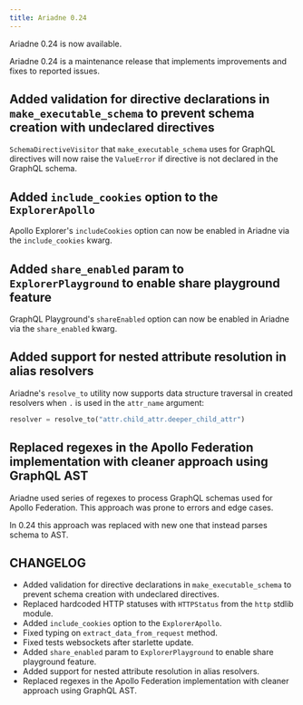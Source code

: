 ```yaml
---
title: Ariadne 0.24
---
```


Ariadne 0.24 is now available.

Ariadne 0.24 is a maintenance release that implements improvements and fixes to reported issues.

<!--truncate-->

##  Added validation for directive declarations in `make_executable_schema` to prevent schema creation with undeclared directives

`SchemaDirectiveVisitor` that `make_executable_schema` uses for GraphQL directives will now raise the `ValueError` if directive is not declared in the GraphQL schema.


## Added `include_cookies` option to the `ExplorerApollo`

Apollo Explorer's `includeCookies` option can now be enabled in Ariadne via the `include_cookies` kwarg.


## Added `share_enabled` param to `ExplorerPlayground` to enable share playground feature

GraphQL Playground's `shareEnabled` option can now be enabled in Ariadne via the `share_enabled` kwarg.


## Added support for nested attribute resolution in alias resolvers

Ariadne's `resolve_to` utility now supports data structure traversal in created resolvers when `.` is used in the `attr_name` argument:

```python
resolver = resolve_to("attr.child_attr.deeper_child_attr")
```


## Replaced regexes in the Apollo Federation implementation with cleaner approach using GraphQL AST

Ariadne used series of regexes to process GraphQL schemas used for Apollo Federation. This approach was prone to errors and edge cases.

In 0.24 this approach was replaced with new one that instead parses schema to AST.


## CHANGELOG

- Added validation for directive declarations in `make_executable_schema` to prevent schema creation with undeclared directives.
- Replaced hardcoded HTTP statuses with `HTTPStatus` from the `http` stdlib module.
- Added `include_cookies` option to the `ExplorerApollo`.
- Fixed typing on `extract_data_from_request` method.
- Fixed tests websockets after starlette update.
- Added `share_enabled` param to `ExplorerPlayground` to enable share playground feature.
- Added support for nested attribute resolution in alias resolvers.
- Replaced regexes in the Apollo Federation implementation with cleaner approach using GraphQL AST.